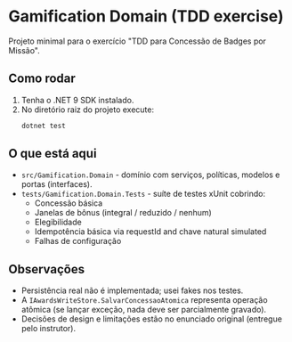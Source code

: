 # Gamification Domain (TDD exercise)

Projeto minimal para o exercício "TDD para Concessão de Badges por Missão".

## Como rodar
1. Tenha o .NET 9 SDK instalado.
2. No diretório raiz do projeto execute:
   ```bash
   dotnet test
   ```

## O que está aqui
- `src/Gamification.Domain` - domínio com serviços, políticas, modelos e portas (interfaces).
- `tests/Gamification.Domain.Tests` - suíte de testes xUnit cobrindo:
  - Concessão básica
  - Janelas de bônus (integral / reduzido / nenhum)
  - Elegibilidade
  - Idempotência básica via requestId and chave natural simulated
  - Falhas de configuração

## Observações
- Persistência real não é implementada; usei fakes nos testes.
- A `IAwardsWriteStore.SalvarConcessaoAtomica` representa operação atômica (se lançar exceção, nada deve ser parcialmente gravado).
- Decisões de design e limitações estão no enunciado original (entregue pelo instrutor).

